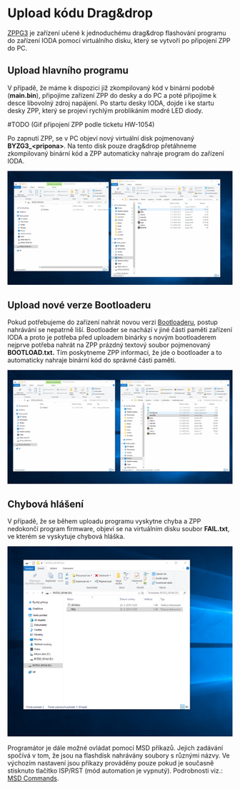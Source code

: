 # Upload kódu Drag&drop

[ZPPG3](../../hardware/ostatni/zppg3/) je zařízení učené k jednoduchému drag&drop flashování programu do zařízení IODA pomocí virtuálního disku, který se vytvoří po připojení ZPP do PC.

## Upload hlavního programu

V případě, že máme k dispozici již zkompilovaný kód v binární podobě \(**main.bin**\), připojíme zařízení ZPP do desky a do PC a poté připojíme k desce libovolný zdroj napájení. Po startu desky IODA, dojde i ke startu desky ZPP, který se projeví rychlým problikáním modré LED diody. 

 \#TODO \(Gif připojení ZPP podle ticketu HW-1054\) 

Po zapnutí ZPP, se v PC objeví nový virtuální disk pojmenovaný  **BYZG3\_&lt;pripona&gt;**. Na tento disk pouze drag&drop přetáhneme zkompilovaný binární kód a ZPP automaticky nahraje program do zařízení IODA.

![](../../../.gitbook/assets/git_upload_zpp.gif)

## Upload nové verze Bootloaderu  

Pokud potřebujeme do zařízení nahrát novou verzi [Bootloaderu](../../architektura-fw/bootloader/), postup nahrávání se nepatrně liší. Bootloader se nachází v jiné části paměti zařízení IODA a proto je potřeba před uploadem binárky s novým bootloaderem nejprve potřeba nahrát na ZPP prázdný textový soubor pojmenovaný **BOOTLOAD.txt.** Tím poskytneme ZPP informaci, že jde o bootloader a to automaticky nahraje binární kód do správné části paměti.

![](../../../.gitbook/assets/git_upload_zpp_bootload.gif)

## Chybová hlášení

V případě, že se během uploadu programu vyskytne chyba a ZPP nedokončí program firmware, objeví se na virtuálním disku soubor **FAIL.txt**, ve kterém se vyskytuje chybová hláška. 

![](../../../.gitbook/assets/zpp_fail.png)

 Programátor je dále možné ovládat pomocí MSD příkazů. Jejich zadávání spočívá v tom, že jsou na flashdisk nahrávány soubory s různými názvy. Ve výchozím nastavení jsou příkazy prováděny pouze pokud je současně stisknuto tlačítko ISP/RST \(mód automation je vypnutý\). Podrobnosti viz.: [MSD Commands](https://github.com/mbedmicro/DAPLink/blob/master/docs/MSD_COMMANDS.md).

